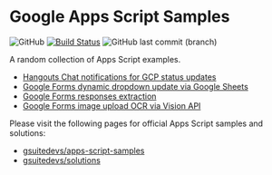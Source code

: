 # Google Apps Script Samples

![GitHub](https://img.shields.io/github/license/mashape/apistatus.svg) [![Build Status](https://travis-ci.org/smatoto/apps-script-samples.svg?branch=master)](https://travis-ci.org/smatoto/apps-script-samples) ![GitHub last commit (branch)](https://img.shields.io/github/last-commit/smatoto/apps-script-samples/main)

A random collection of Apps Script examples.

- [Hangouts Chat notifications for GCP status updates](https://github.com/smatoto/apps-script-samples/tree/master/chat--gcp-status)
- [Google Forms dynamic dropdown update via Google Sheets](https://github.com/smatoto/apps-script-samples/tree/master/forms--dynamic-update)
- [Google Forms responses extraction](https://github.com/smatoto/apps-script-samples/tree/master/forms--extract-responses)
- [Google Forms image upload OCR via Vision API](https://github.com/smatoto/apps-script-samples/tree/master/forms--vision-ocr)

Please visit the following pages for official Apps Script samples and solutions:

- [gsuitedevs/apps-script-samples](https://github.com/gsuitedevs/apps-script-samples)
- [gsuitedevs/solutions](https://github.com/gsuitedevs/solutions)
